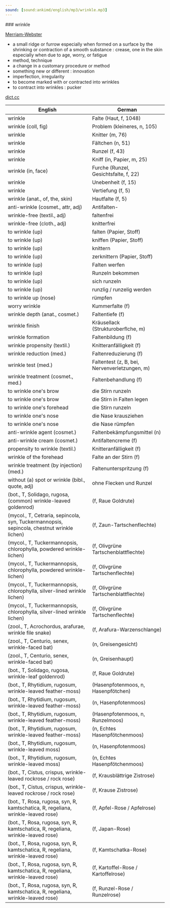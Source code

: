 ```yaml
---
sound: [sound:ankimd/english/mp3/wrinkle.mp3]
---
```


\### wrinkle

[Merriam-Webster](https://www.merriam-webster.com/dictionary/wrinkle)

- a small ridge or furrow especially when formed on a surface by the shrinking or contraction of a smooth substance : crease, one in the skin especially when due to age, worry, or fatigue
- method, technique
- a change in a customary procedure or method
- something new or different : innovation
- imperfection, irregularity
- to become marked with or contracted into wrinkles
- to contract into wrinkles : pucker

[dict.cc](https://www.dict.cc/wrinkle)

| English        | German       |
| -------------- | ------------ |
| wrinkle | Falte (Haut, f, 1048) |
| wrinkle (coll, fig) | Problem (kleineres, n, 105) |
| wrinkle | Knitter (m, 76) |
| wrinkle | Fältchen (n, 51) |
| wrinkle | Runzel (f, 43) |
| wrinkle | Kniff (in, Papier, m, 25) |
| wrinkle (in, face) | Furche (Runzel, Gesichtsfalte, f, 22) |
| wrinkle | Unebenheit (f, 15) |
| wrinkle | Vertiefung (f, 5) |
| wrinkle (anat., of, the, skin) | Hautfalte (f, 5) |
| anti-wrinkle (cosmet., attr, adj) | Antifalten- |
| wrinkle-free (textil., adj) | faltenfrei |
| wrinkle-free (cloth., adj) | knitterfrei |
| to wrinkle (up) | falten (Papier, Stoff) |
| to wrinkle (up) | kniffen (Papier, Stoff) |
| to wrinkle (up) | knittern |
| to wrinkle (up) | zerknittern (Papier, Stoff) |
| to wrinkle (up) | Falten werfen |
| to wrinkle (up) | Runzeln bekommen |
| to wrinkle (up) | sich runzeln |
| to wrinkle (up) | runzlig / runzelig werden |
| to wrinkle up (nose) | rümpfen |
| worry wrinkle | Kummerfalte (f) |
| wrinkle depth (anat., cosmet.) | Faltentiefe (f) |
| wrinkle finish | Kräusellack (Strukturoberflche, m) |
| wrinkle formation | Faltenbildung (f) |
| wrinkle propensity (textil.) | Knitteranfälligkeit (f) |
| wrinkle reduction (med.) | Faltenreduzierung (f) |
| wrinkle test (med.) | Faltentest (z, B, bei, Nervenverletzungen, m) |
| wrinkle treatment (cosmet., med.) | Faltenbehandlung (f) |
| to wrinkle one's brow | die Stirn runzeln |
| to wrinkle one's brow | die Stirn in Falten legen |
| to wrinkle one's forehead | die Stirn runzeln |
| to wrinkle one's nose | die Nase krausziehen |
| to wrinkle one's nose | die Nase rümpfen |
| anti-wrinkle agent (cosmet.) | Faltenbekämpfungsmittel (n) |
| anti-wrinkle cream (cosmet.) | Antifaltencreme (f) |
| propensity to wrinkle (textil.) | Knitteranfälligkeit (f) |
| wrinkle of the forehead | Falte an der Stirn (f) |
| wrinkle treatment (by injection) (med.) | Faltenunterspritzung (f) |
| without (a) spot or wrinkle (bibl., quote, adj) | ohne Flecken und Runzel |
|  (bot., T, Solidago, rugosa, (common) wrinkle-leaved goldenrod) |  (f, Raue Goldrute) |
|  (mycol., T, Cetraria, sepincola, syn, Tuckermannopsis, sepincola, chestnut wrinkle lichen) |  (f, Zaun-Tartschenflechte) |
|  (mycol., T, Tuckermannopsis, chlorophylla, powdered wrinkle-lichen) |  (f, Olivgrüne Tartschenblattflechte) |
|  (mycol., T, Tuckermannopsis, chlorophylla, powdered wrinkle-lichen) |  (f, Olivgrüne Tartschenflechte) |
|  (mycol., T, Tuckermannopsis, chlorophylla, silver-lined wrinkle lichen) |  (f, Olivgrüne Tartschenblattflechte) |
|  (mycol., T, Tuckermannopsis, chlorophylla, silver-lined wrinkle lichen) |  (f, Olivgrüne Tartschenflechte) |
|  (zool., T, Acrochordus, arafurae, wrinkle file snake) |  (f, Arafura-Warzenschlange) |
|  (zool., T, Centurio, senex, wrinkle-faced bat) |  (n, Greisengesicht) |
|  (zool., T, Centurio, senex, wrinkle-faced bat) |  (n, Greisenhaupt) |
|  (bot., T, Solidago, rugosa, wrinkle-leaf goldenrod) |  (f, Raue Goldrute) |
|  (bot., T, Rhytidium, rugosum, wrinkle-leaved feather-moss) |  (Hasenpfotenmoos, n, Hasenpfötchen) |
|  (bot., T, Rhytidium, rugosum, wrinkle-leaved feather-moss) |  (n, Hasenpfotenmoos) |
|  (bot., T, Rhytidium, rugosum, wrinkle-leaved feather-moss) |  (Hasenpfotenmoos, n, Runzelmoos) |
|  (bot., T, Rhytidium, rugosum, wrinkle-leaved feather-moss) |  (n, Echtes Hasenpfötchenmoos) |
|  (bot., T, Rhytidium, rugosum, wrinkle-leaved moss) |  (n, Hasenpfotenmoos) |
|  (bot., T, Rhytidium, rugosum, wrinkle-leaved moss) |  (n, Echtes Hasenpfötchenmoos) |
|  (bot., T, Cistus, crispus, wrinkle-leaved rockrose / rock rose) |  (f, Krausblättrige Zistrose) |
|  (bot., T, Cistus, crispus, wrinkle-leaved rockrose / rock rose) |  (f, Krause Zistrose) |
|  (bot., T, Rosa, rugosa, syn, R, kamtschatica, R, regeliana, wrinkle-leaved rose) |  (f, Apfel-Rose / Apfelrose) |
|  (bot., T, Rosa, rugosa, syn, R, kamtschatica, R, regeliana, wrinkle-leaved rose) |  (f, Japan-Rose) |
|  (bot., T, Rosa, rugosa, syn, R, kamtschatica, R, regeliana, wrinkle-leaved rose) |  (f, Kamtschatka-Rose) |
|  (bot., T, Rosa, rugosa, syn, R, kamtschatica, R, regeliana, wrinkle-leaved rose) |  (f, Kartoffel-Rose / Kartoffelrose) |
|  (bot., T, Rosa, rugosa, syn, R, kamtschatica, R, regeliana, wrinkle-leaved rose) |  (f, Runzel-Rose / Runzelrose) |
